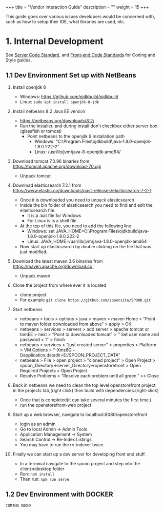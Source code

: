 +++
title = "Vendor Interaction Guide"
description = ""
weight = 15
+++


This guide goes over various issues developers would be concerned with, such as how to setup their IDE, what libraries are used, etc.
<!--more-->

# 1. Internal Development

See [Server Code Standard](/dev/server-code-standard), and [Front-end Code Standards](/dev/front-end-code-standard) for Coding and Style guides.


## 1.1 Dev Environment Set up with NetBeans

1. Install openjdk 8
    - Windows: https://github.com/ojdkbuild/ojdkbuild
    - Linux: ```sudo apt install openjdk-8-jdk```

1. Install netbeans 8.2 Java EE version
    - https://netbeans.org/downloads/8.2/
    - Run the installer, and during install don't checkbox either server box (glassfish or tomcat)
        * Point netbeans to the openjdk 8 installation path
            * Windows: "C:\Program Files\ojdkbuild\java-1.8.0-openjdk-1.8.0.222-2"
            * Linux: /usr/lib/jvm/java-8-openjdk-amd64/

1. Download tomcat 7.0.96 binaries from https://tomcat.apache.org/download-70.cgi
    - Unpack tomcat

1. Download elasticsearch 7.2.1 from https://www.elastic.co/downloads/past-releases/elasticsearch-7-2-1
    - Once it is downloaded you need to unpack elasticsearch
    - Inside the bin folder of elasticsearch you need to find and edit the elasticsearch file. 
        * It is a .bat file for Windows
        * For Linux is is a shell file
    - At the top of this file, you need to add the following line
        * Windows: set JAVA_HOME=C:\Program Files\ojdkbuild\java-1.8.0-openjdk-1.8.0.222-2
        * Linux: JAVA_HOME=/usr/lib/jvm/java-1.8.0-openjdk-amd64
    - Now start up elasticsearch by double clicking on the file that was just modified.

1. Download the latest maven 3.6 binaries from https://maven.apache.org/download.cgi
    - Unpack maven

1. Clone the project from where ever it is located
    - clone project
    - For example `git clone https://github.com/spoonsite/SPOON.git`

1. Start netbeans
    - netbeans > tools > options > java > maven > maven Home > "Point to maven folder downloaded from above" > apply > OK
    - netbeans > services > servers > add server > apache tomcat or tomEE > next > "Point to downloaded tomcat" > " Set user name and password = 1" > finish
    - netbeans > services > "just created server" > properties > Platform > VM Options > "-Xms8G -Dapplication.datadir=E:/SPOON_PROJECT_DATA"
    - netbeans > File > open project > "cloned project" > Open Project > spoon_Directory=>server_Directory=>openstorefront > Open Required Projects > Open Project
    - Resolve Problems > "Resolve each problem until all green." >> Close
  
1. Back in netbeans we need to clean the top level openstorefront project in the projects tab,(right click) then build with dependencies.(right-click)
    - Once that is completed(it can take several minutes the first time.)
    - run the openstorefront-web project

1. Start up a web browser, navigate to localhost:8080/openstorefront
    - login as an admin
    - Go to local Admin -> Admin Tools
    - Application Management -> System
    - Search Control -> Re-Index Listings
    - You may have to run the re-indexer twice.

1. Finally we can start up a dev server for developing front end stuff.
    - In a terminal navigate to the spoon project and step into the client=>desktop folder
    - Run: ```npm install```
    - Then run: ```npm run serve```


## 1.2 Dev Environment with DOCKER
    COMING SOON!